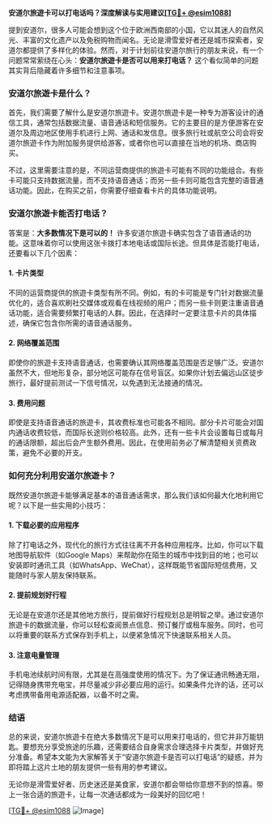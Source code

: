 **安道尔旅遊卡可以打电话吗？深度解读与实用建议[[TG💪+ @esim1088](https://t.me/s/esim1088)]**

提到安道尔，很多人可能会想到这个位于欧洲西南部的小国，它以其迷人的自然风光、丰富的文化遗产以及免税购物而闻名。无论是滑雪爱好者还是城市探索者，安道尔都提供了多样化的体验。然而，对于计划前往安道尔旅行的朋友来说，有一个问题常常萦绕在心头：**安道尔旅遊卡是否可以用来打电话？** 这个看似简单的问题其实背后隐藏着许多细节和注意事项。

### 安道尔旅遊卡是什么？

首先，我们需要了解什么是安道尔旅遊卡。安道尔旅遊卡是一种专为游客设计的通信工具，通常包括数据流量、语音通话和短信服务。它的主要目的是方便游客在安道尔及周边地区使用手机进行上网、通话和发信息。很多旅行社或航空公司会将安道尔旅遊卡作为附加服务提供给游客，或者你也可以直接在当地的机场、商店购买。

不过，这里需要注意的是，不同运营商提供的旅遊卡可能有不同的功能组合。有些卡可能只支持数据流量，而不支持语音通话；而另一些卡则可能包含完整的语音通话功能。因此，在购买之前，你需要仔细查看卡片的具体功能说明。

### 安道尔旅遊卡能否打电话？

答案是：**大多数情况下是可以的！** 许多安道尔旅遊卡确实包含了语音通话的功能。这意味着你可以使用这张卡拨打本地电话或国际长途。但具体是否能打电话，还要看以下几个因素：

#### 1. **卡片类型**
不同的运营商提供的旅遊卡类型有所不同。例如，有的卡可能是专门针对数据流量优化的，适合喜欢刷社交媒体或观看在线视频的用户；而另一些卡则更注重语音通话功能，适合需要频繁打电话的人群。因此，在选择时一定要注意卡片的具体描述，确保它包含你所需的语音通话服务。

#### 2. **网络覆盖范围**
即使你的旅遊卡支持语音通话，也需要确认其网络覆盖范围是否足够广泛。安道尔虽然不大，但地形复杂，部分地区可能存在信号盲区。如果你计划去偏远山区徒步旅行，最好提前测试一下信号情况，以免遇到无法接通的情况。

#### 3. **费用问题**
即使是支持语音通话的旅遊卡，其收费标准也可能各不相同。部分卡片可能会对国内通话收费较低，而国际长途则价格较高。此外，还有一些卡片会设置每日或每月的通话限额，超出后会产生额外费用。因此，在使用前务必了解清楚相关资费政策，避免不必要的开支。

### 如何充分利用安道尔旅遊卡？

既然安道尔旅遊卡能够满足基本的语音通话需求，那么我们该如何最大化地利用它呢？以下是一些实用的小技巧：

#### 1. **下载必要的应用程序**
除了打电话之外，现代化的旅行方式往往离不开各种应用程序。比如，你可以下载地图导航软件（如Google Maps）来帮助你在陌生的城市中找到目的地；也可以安装即时通讯工具（如WhatsApp、WeChat），这样既能节省国际短信费用，又能随时与家人朋友保持联系。

#### 2. **提前规划好行程**
无论是在安道尔还是其他地方旅行，提前做好行程规划总是明智之举。通过安道尔旅遊卡的数据流量，你可以轻松查阅景点信息、预订餐厅或租车服务。同时，也可以将重要的联系方式保存到手机上，以便紧急情况下快速联系相关人员。

#### 3. **注意电量管理**
手机电池续航时间有限，尤其是在高强度使用的情况下。为了保证通讯畅通无阻，记得随身携带充电宝，并尽量减少非必要应用的运行。如果条件允许的话，还可以考虑携带备用电源适配器，以备不时之需。

### 结语

总的来说，安道尔旅遊卡在绝大多数情况下是可以用来打电话的，但它并非万能钥匙。要想充分享受旅途的乐趣，还需要结合自身需求合理选择卡片类型，并做好充分准备。希望本文能为大家解答关于“安道尔旅遊卡是否可以打电话”的疑惑，并为即将踏上这片土地的朋友提供一些有用的参考建议。

无论你是滑雪爱好者、历史迷还是美食家，安道尔都会带给你意想不到的惊喜。带上一张合适的旅遊卡，让每一次通话都成为一段美好的回忆吧！

[[TG💪+ @esim1088](https://t.me/s/esim1088) ![Image](https://i.postimg.cc/4NQfJmqS/Snipaste-2025-05-13-00-14-12.png)]